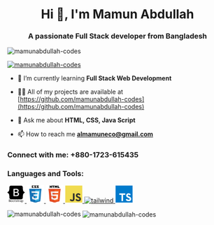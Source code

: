 <h1 align="center">Hi 👋, I'm Mamun Abdullah</h1>
<h3 align="center">A passionate Full Stack developer from Bangladesh</h3>

<p align="left"> <img src="https://komarev.com/ghpvc/?username=mamunabdullah-codes&label=Profile%20views&color=0e75b6&style=flat" alt="mamunabdullah-codes" /> </p>

<p align="left"> <a href="https://github.com/ryo-ma/github-profile-trophy"><img src="https://github-profile-trophy.vercel.app/?username=mamunabdullah-codes" alt="mamunabdullah-codes" /></a> </p>

- 🌱 I’m currently learning **Full Stack Web Development**

- 👨‍💻 All of my projects are available at [https://github.com/mamunabdullah-codes](https://github.com/mamunabdullah-codes)

- 💬 Ask me about **HTML, CSS, Java Script**

- 📫 How to reach me **almamuneco@gmail.com**

<h3 align="left">Connect with me: +880-1723-615435</h3>
<p align="left">
</p>

<h3 align="left">Languages and Tools:</h3>
<p align="left"> <a href="https://getbootstrap.com" target="_blank" rel="noreferrer"> <img src="https://raw.githubusercontent.com/devicons/devicon/master/icons/bootstrap/bootstrap-plain-wordmark.svg" alt="bootstrap" width="40" height="40"/> </a> <a href="https://www.w3schools.com/css/" target="_blank" rel="noreferrer"> <img src="https://raw.githubusercontent.com/devicons/devicon/master/icons/css3/css3-original-wordmark.svg" alt="css3" width="40" height="40"/> </a> <a href="https://www.w3.org/html/" target="_blank" rel="noreferrer"> <img src="https://raw.githubusercontent.com/devicons/devicon/master/icons/html5/html5-original-wordmark.svg" alt="html5" width="40" height="40"/> </a> <a href="https://developer.mozilla.org/en-US/docs/Web/JavaScript" target="_blank" rel="noreferrer"> <img src="https://raw.githubusercontent.com/devicons/devicon/master/icons/javascript/javascript-original.svg" alt="javascript" width="40" height="40"/> </a> <a href="https://tailwindcss.com/" target="_blank" rel="noreferrer"> <img src="https://www.vectorlogo.zone/logos/tailwindcss/tailwindcss-icon.svg" alt="tailwind" width="40" height="40"/> </a> <a href="https://www.typescriptlang.org/" target="_blank" rel="noreferrer"> <img src="https://raw.githubusercontent.com/devicons/devicon/master/icons/typescript/typescript-original.svg" alt="typescript" width="40" height="40"/> </a> </p>

<p><img align="left" src="https://github-readme-stats.vercel.app/api/top-langs?username=mamunabdullah-codes&show_icons=true&locale=en&layout=compact" alt="mamunabdullah-codes" /></p>

<p>&nbsp;<img align="center" src="https://github-readme-stats.vercel.app/api?username=mamunabdullah-codes&show_icons=true&locale=en" alt="mamunabdullah-codes" /></p>
